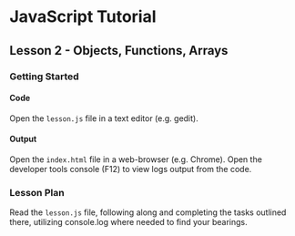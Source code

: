 # JavaScript Tutorial
## Lesson 2 - Objects, Functions, Arrays

### Getting Started

#### Code

Open the `lesson.js` file in a text editor (e.g. gedit).

#### Output

Open the `index.html` file in a web-browser (e.g. Chrome). Open the developer
tools console (F12) to view logs output from the code.

### Lesson Plan

Read the `lesson.js` file, following along and completing the tasks outlined
there, utilizing console.log where needed to find your bearings.
